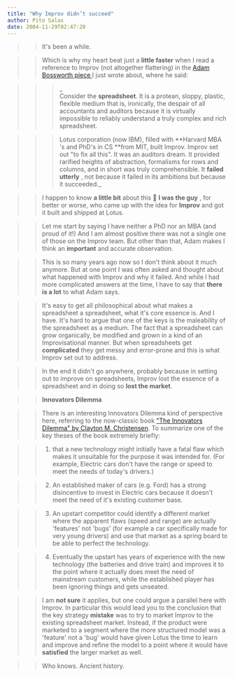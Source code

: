 ```yaml
---
title: "Why Improv didn’t succeed"
author: Pito Salas
date: 2004-11-29T02:47:20
---
```



>>

>> It's been a while.

>>

>> Which is why my heart beat just a **little faster** when I read a reference
to Improv (not altogether flattering) in the [Adam Bossworth piece
](<http://www.adambosworth.net/archives/000031.html>)I just wrote about, where
he said:

>>

>>> _  
> Consider the **spreadsheet**. It is a protean, sloppy, plastic, flexible
> medium that is, ironically, the despair of all accountants and auditors
> because it is virtually impossible to reliably understand a truly complex
> and rich spreadsheet.
>>>

>>> Lotus corporation (now IBM), filled with **Harvard MBA 's and PhD's in CS
**from MIT, built Improv. Improv set out "to fix all this". It was an auditors
dream. It provided rarified heights of abstraction, formalisms for rows and
columns, and in short was truly comprehensible. It **failed utterly** , not
because it failed in its ambitions but because it succeeded._

>>

>> I happen to know **a little bit** about this 🙂 **I was the guy** , for
better or worse, who came up with the idea for **Improv** and got it built and
shipped at Lotus.

>>

>> Let me start by saying I have neither a PhD nor an MBA (and proud of it!)
And I am almost positive there was not a single one of those on the Improv
team. But other than that, Adam makes I think an **important** and accurate
observation.

>>

>> This is so many years ago now so I don't think about it much anymore. But
at one point I was often asked and thought about what happened with Improv and
why it failed. And while I had more complicated answers at the time, I have to
say that **there is a lot** to what Adam says.

>>

>> It's easy to get all philosophical about what makes a spreadsheet a
spreadsheet, what it's core essence is. And I have. It's hard to argue that
one of the keys is the maleability of the spreadsheet as a medium. The fact
that a spreadsheet can grow organically, be modified and grown in a kind of an
Improvisational manner. But when spreadsheets get **complicated** they get
messy and error-prone and this is what Improv set out to address.

>>

>> In the end it didn't go anywhere, probably because in setting out to
improve on spreadsheets, Improv lost the essence of a spreadsheet and in doing
so **lost the market**.

>>

>> **Innovators Dilemma**

>>

>> There is an interesting Innovators Dilemma kind of perspective here,
referring to the now-classic book ["The Innovators Dilemma" by Clayton M.
Christensen](<http://www.amazon.com/exec/obidos/tg/detail/-/0875845851/002-1504404-5645600?v=glance>).
To summarize one of the key theses of the book extremely briefly:

>>

>>   1. that a new technology might initially have a fatal flaw which makes it
unsuitable for the purpose it was intended for. (For example, Electric cars
don't have the range or speed to meet the needs of today's drivers.)

>>   2. An established maker of cars (e.g. Ford) has a strong disincentive to
invest in Electric cars because it doesn't meet the need of it's existing
customer base.

>>   3. An upstart competitor could identify a different market where the
apparent flaws (speed and range) are actually 'features' not 'bugs' (for
example a car specifically made for very young drivers) and use that market as
a spring board to be able to perfect the technology.

>>   4. Eventually the upstart has years of experience with the new technology
(the batteries and drive train) and improves it to the point where it actually
does meet the need of mainstream customers, while the established player has
been ignoring things and gets unseated.

>>

>> I am **not sure** it applies, but one could argue a parallel here with
Improv. In particular this would lead you to the conclusion that the key
strategy **mistake** was to try to market Improv to the existing spreadsheet
market. Instead, if the product were marketed to a segment where the more
structured model was a 'feature' not a 'bug' would have given Lotus the time
to learn and improve and refine the model to a point where it would have
**satisfied** the larger market as well.

>>

>> Who knows. Ancient history.


